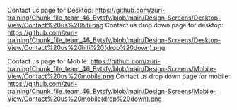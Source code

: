 Contact us page for Desktop: https://github.com/zuri-training/Chunk_file_team_46_Bytsfy/blob/main/Design-Screens/Desktop-View/Contact%20us%20hifi.png
Contact us drop down page for desktop: https://github.com/zuri-training/Chunk_file_team_46_Bytsfy/blob/main/Design-Screens/Desktop-View/Contact%20us%20hifi%20(drop%20down).png

Contact us page for Mobile: https://github.com/zuri-training/Chunk_file_team_46_Bytsfy/blob/main/Design-Screens/Mobile-View/Contact%20us%20mobile.png
Contact us drop down page for mobile: https://github.com/zuri-training/Chunk_file_team_46_Bytsfy/blob/main/Design-Screens/Mobile-View/Contact%20us%20mobile(drop%20down).png

